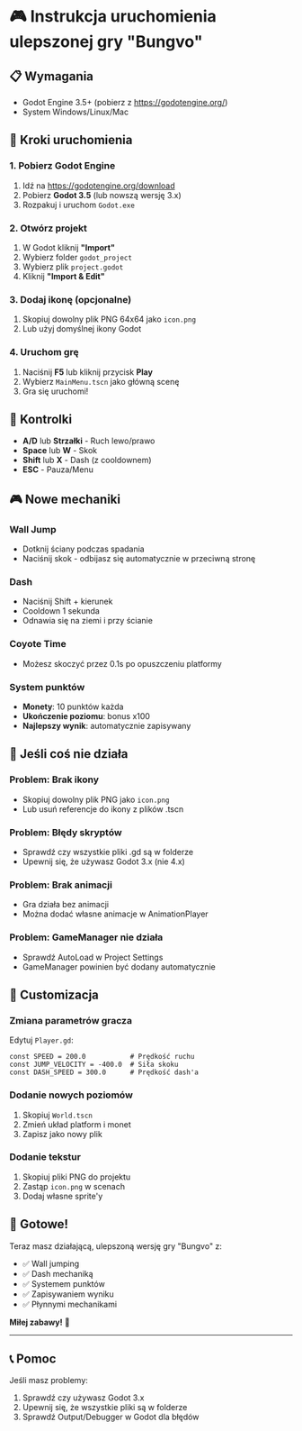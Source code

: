 # 🎮 Instrukcja uruchomienia ulepszonej gry "Bungvo"

## 📋 Wymagania
- Godot Engine 3.5+ (pobierz z https://godotengine.org/)
- System Windows/Linux/Mac

## 🚀 Kroki uruchomienia

### 1. Pobierz Godot Engine
1. Idź na https://godotengine.org/download
2. Pobierz **Godot 3.5** (lub nowszą wersję 3.x)
3. Rozpakuj i uruchom `Godot.exe`

### 2. Otwórz projekt
1. W Godot kliknij **"Import"**
2. Wybierz folder `godot_project`
3. Wybierz plik `project.godot`
4. Kliknij **"Import & Edit"**

### 3. Dodaj ikonę (opcjonalne)
1. Skopiuj dowolny plik PNG 64x64 jako `icon.png`
2. Lub użyj domyślnej ikony Godot

### 4. Uruchom grę
1. Naciśnij **F5** lub kliknij przycisk **Play**
2. Wybierz `MainMenu.tscn` jako główną scenę
3. Gra się uruchomi!

## 🎯 Kontrolki

- **A/D** lub **Strzałki** - Ruch lewo/prawo
- **Space** lub **W** - Skok
- **Shift** lub **X** - Dash (z cooldownem)
- **ESC** - Pauza/Menu

## 🎮 Nowe mechaniki

### Wall Jump
- Dotknij ściany podczas spadania
- Naciśnij skok - odbijasz się automatycznie w przeciwną stronę

### Dash
- Naciśnij Shift + kierunek
- Cooldown 1 sekunda
- Odnawia się na ziemi i przy ścianie

### Coyote Time
- Możesz skoczyć przez 0.1s po opuszczeniu platformy

### System punktów
- **Monety**: 10 punktów każda
- **Ukończenie poziomu**: bonus x100
- **Najlepszy wynik**: automatycznie zapisywany

## 🔧 Jeśli coś nie działa

### Problem: Brak ikony
- Skopiuj dowolny plik PNG jako `icon.png`
- Lub usuń referencje do ikony z plików .tscn

### Problem: Błędy skryptów
- Sprawdź czy wszystkie pliki .gd są w folderze
- Upewnij się, że używasz Godot 3.x (nie 4.x)

### Problem: Brak animacji
- Gra działa bez animacji
- Można dodać własne animacje w AnimationPlayer

### Problem: GameManager nie działa
- Sprawdź AutoLoad w Project Settings
- GameManager powinien być dodany automatycznie

## 🎨 Customizacja

### Zmiana parametrów gracza
Edytuj `Player.gd`:
```gdscript
const SPEED = 200.0           # Prędkość ruchu
const JUMP_VELOCITY = -400.0  # Siła skoku
const DASH_SPEED = 300.0      # Prędkość dash'a
```

### Dodanie nowych poziomów
1. Skopiuj `World.tscn`
2. Zmień układ platform i monet
3. Zapisz jako nowy plik

### Dodanie tekstur
1. Skopiuj pliki PNG do projektu
2. Zastąp `icon.png` w scenach
3. Dodaj własne sprite'y

## 🎉 Gotowe!

Teraz masz działającą, ulepszoną wersję gry "Bungvo" z:
- ✅ Wall jumping
- ✅ Dash mechaniką  
- ✅ Systemem punktów
- ✅ Zapisywaniem wyniku
- ✅ Płynnymi mechanikami

**Miłej zabawy!** 🚀

---

## 📞 Pomoc
Jeśli masz problemy:
1. Sprawdź czy używasz Godot 3.x
2. Upewnij się, że wszystkie pliki są w folderze
3. Sprawdź Output/Debugger w Godot dla błędów